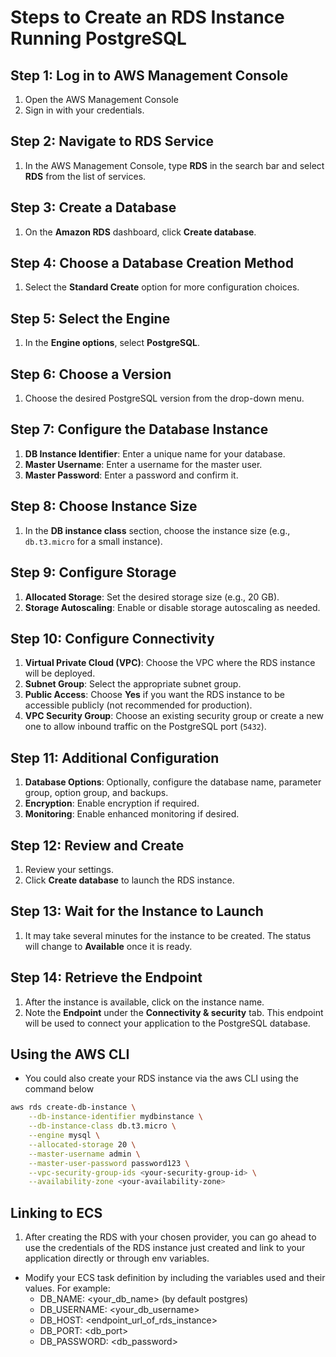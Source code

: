 # Steps to Create an RDS Instance Running PostgreSQL

## Step 1: Log in to AWS Management Console
1. Open the AWS Management Console
2. Sign in with your credentials.

## Step 2: Navigate to RDS Service
1. In the AWS Management Console, type **RDS** in the search bar and select **RDS** from the list of services.

## Step 3: Create a Database
1. On the **Amazon RDS** dashboard, click **Create database**.

## Step 4: Choose a Database Creation Method
1. Select the **Standard Create** option for more configuration choices.

## Step 5: Select the Engine
1. In the **Engine options**, select **PostgreSQL**.

## Step 6: Choose a Version
1. Choose the desired PostgreSQL version from the drop-down menu.

## Step 7: Configure the Database Instance
1. **DB Instance Identifier**: Enter a unique name for your database.
2. **Master Username**: Enter a username for the master user.
3. **Master Password**: Enter a password and confirm it.

## Step 8: Choose Instance Size
1. In the **DB instance class** section, choose the instance size (e.g., `db.t3.micro` for a small instance).

## Step 9: Configure Storage
1. **Allocated Storage**: Set the desired storage size (e.g., 20 GB).
2. **Storage Autoscaling**: Enable or disable storage autoscaling as needed.

## Step 10: Configure Connectivity
1. **Virtual Private Cloud (VPC)**: Choose the VPC where the RDS instance will be deployed.
2. **Subnet Group**: Select the appropriate subnet group.
3. **Public Access**: Choose **Yes** if you want the RDS instance to be accessible publicly (not recommended for production).
4. **VPC Security Group**: Choose an existing security group or create a new one to allow inbound traffic on the PostgreSQL port (`5432`).

## Step 11: Additional Configuration
1. **Database Options**: Optionally, configure the database name, parameter group, option group, and backups.
2. **Encryption**: Enable encryption if required.
3. **Monitoring**: Enable enhanced monitoring if desired.

## Step 12: Review and Create
1. Review your settings.
2. Click **Create database** to launch the RDS instance.

## Step 13: Wait for the Instance to Launch
1. It may take several minutes for the instance to be created. The status will change to **Available** once it is ready.

## Step 14: Retrieve the Endpoint
1. After the instance is available, click on the instance name.
2. Note the **Endpoint** under the **Connectivity & security** tab. This endpoint will be used to connect your application to the PostgreSQL database.

## Using the AWS CLI
- You could also create your RDS instance via the aws CLI using the command below
```bash
aws rds create-db-instance \
    --db-instance-identifier mydbinstance \
    --db-instance-class db.t3.micro \
    --engine mysql \
    --allocated-storage 20 \
    --master-username admin \
    --master-user-password password123 \
    --vpc-security-group-ids <your-security-group-id> \
    --availability-zone <your-availability-zone>

```
## Linking to ECS 
1. After creating the RDS with your chosen provider, you can go ahead to use the credentials of the RDS instance just created and link to your application directly or through env variables.
- Modify your ECS task definition by including the variables used and their values. For example:
  - DB_NAME: <your_db_name> (by default postgres)
  - DB_USERNAME: <your_db_username>
  - DB_HOST: <endpoint_url_of_rds_instance>
  - DB_PORT: <db_port>
  - DB_PASSWORD: <db_password>